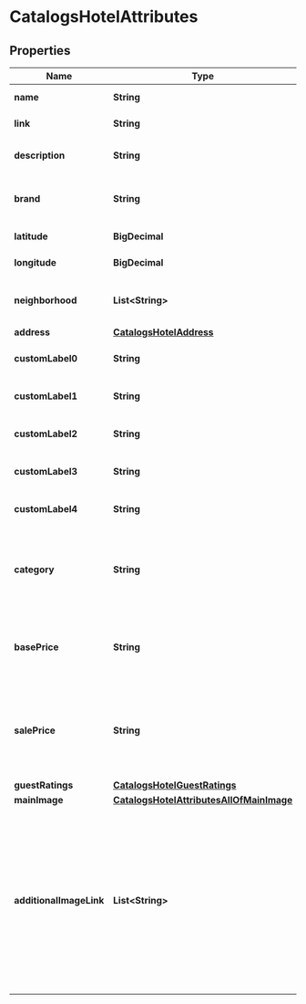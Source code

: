 

# CatalogsHotelAttributes


## Properties

| Name | Type | Description | Notes |
|------------ | ------------- | ------------- | -------------|
|**name** | **String** | The hotel&#39;s name. |  [optional] |
|**link** | **String** | Link to the product page |  [optional] |
|**description** | **String** | Brief description of the hotel. |  [optional] |
|**brand** | **String** | The brand to which this hotel belongs to. |  [optional] |
|**latitude** | **BigDecimal** | Latitude of the hotel. |  [optional] |
|**longitude** | **BigDecimal** | Longitude of the hotel. |  [optional] |
|**neighborhood** | **List&lt;String&gt;** | A list of neighborhoods where the hotel is located |  [optional] |
|**address** | [**CatalogsHotelAddress**](CatalogsHotelAddress.md) |  |  [optional] |
|**customLabel0** | **String** | Custom grouping of hotels |  [optional] |
|**customLabel1** | **String** | Custom grouping of hotels |  [optional] |
|**customLabel2** | **String** | Custom grouping of hotels |  [optional] |
|**customLabel3** | **String** | Custom grouping of hotels |  [optional] |
|**customLabel4** | **String** | Custom grouping of hotels |  [optional] |
|**category** | **String** | The type of property. The category can be any type of internal description desired. |  [optional] |
|**basePrice** | **String** | Base price of the hotel room per night followed by the ISO currency code |  [optional] |
|**salePrice** | **String** | Sale price of a hotel room per night. Used to advertise discounts off the regular price of the hotel. |  [optional] |
|**guestRatings** | [**CatalogsHotelGuestRatings**](CatalogsHotelGuestRatings.md) |  |  [optional] |
|**mainImage** | [**CatalogsHotelAttributesAllOfMainImage**](CatalogsHotelAttributesAllOfMainImage.md) |  |  [optional] |
|**additionalImageLink** | **List&lt;String&gt;** | &lt;p&gt;&lt;&#x3D; 2000 characters&lt;/p&gt; &lt;p&gt;The links to additional images for your hotel. Up to ten additional images can be used to show a hotel from different angles. Must begin with http:// or https://.&lt;/p&gt; |  [optional] |



